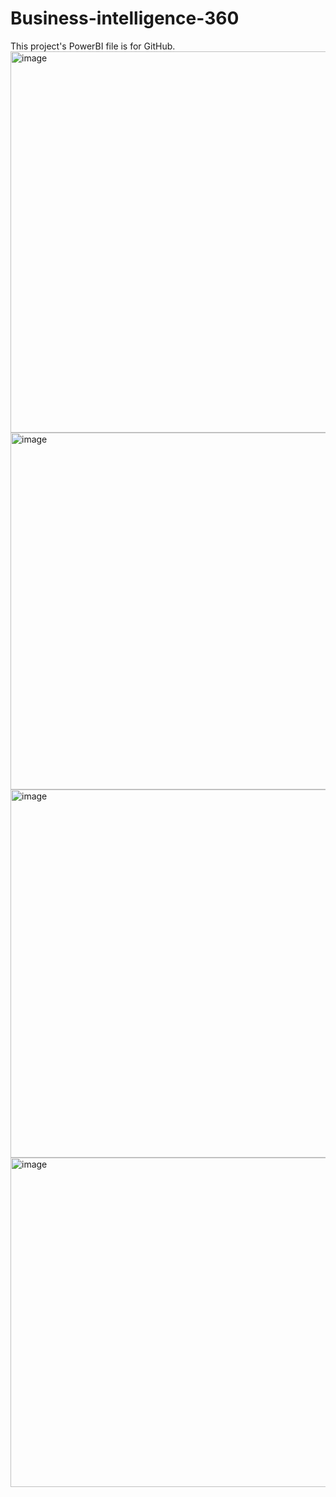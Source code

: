 # Business-intelligence-360
This project's PowerBI file is for GitHub.
<img width="610" alt="image" src="https://github.com/turgutguvenc/Business-intelligence-360/assets/63226091/abf5a151-2775-4309-b3ca-2126709ad6d9">
<img width="571" alt="image" src="https://github.com/turgutguvenc/Business-intelligence-360/assets/63226091/a248a930-1cce-4a9d-a057-7abf1bd2710f">
<img width="589" alt="image" src="https://github.com/turgutguvenc/Business-intelligence-360/assets/63226091/09cb9a8d-0c0c-4c54-8efb-84293e548dff">
<img width="527" alt="image" src="https://github.com/turgutguvenc/Business-intelligence-360/assets/63226091/4cc29332-0cbf-4565-b6d4-5f8f9a3bd985">


